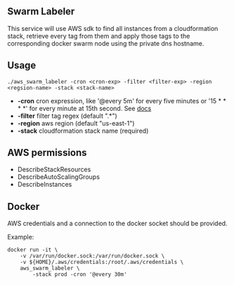 Swarm Labeler
---

This service will use AWS sdk to find all instances from a cloudformation stack, retrieve every tag from them and apply those tags to the corresponding docker swarm node using the private dns hostname.

Usage
---
```
./aws_swarm_labeler -cron <cron-exp> -filter <filter-exp> -region <regsion-name> -stack <stack-name>
```
 * **-cron** 
    	cron expression, like '@every 5m' for every five minutes or '15 * * * *' for every minute at 15th second. See [docs](https://godoc.org/github.com/robfig/cron)
 * **-filter** 
    	filter tag regex (default ".*")
 * **-region**
    	aws region (default "us-east-1")
 * **-stack** 
    	cloudformation stack name (required)


AWS permissions
---
 * DescribeStackResources
 * DescribeAutoScalingGroups
 * DescribeInstances

Docker 
---
AWS credentials and a connection to the docker socket should be provided.

Example:
```
docker run -it \
	-v /var/run/docker.sock:/var/run/docker.sock \
	-v ${HOME}/.aws/credentials:/root/.aws/credentials \
	aws_swarm_labeler \
        -stack prod -cron '@every 30m'
```

